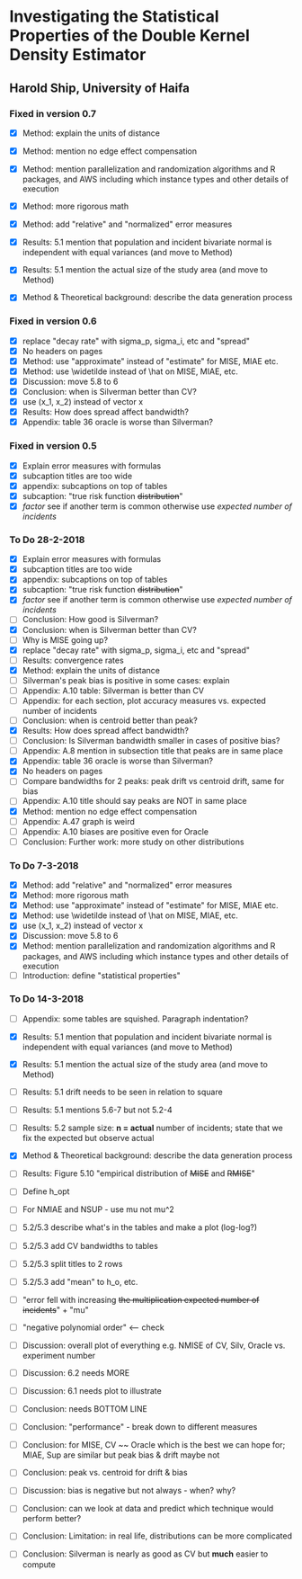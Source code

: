 # Investigating the Statistical Properties of the Double Kernel Density Estimator
## Harold Ship, University of Haifa

### Fixed in version 0.7
 - [x] Method: explain the units of distance
 - [x] Method: mention no edge effect compensation
 - [x] Method: mention parallelization and randomization algorithms and R packages, and AWS including which instance types and other details of execution
 - [x] Method: more rigorous math
 - [x] Method: add "relative" and "normalized" error measures
 - [x] Results: 5.1 mention that population and incident bivariate normal is independent with equal variances (and move to Method)
 - [x] Results: 5.1 mention the actual size of the study area (and move to Method)
 - [x] Method & Theoretical background: describe the data generation process
 

### Fixed in version 0.6
 - [x] replace "decay rate" with sigma_p, sigma_i, etc and "spread"
 - [x] No headers on pages
 - [x] Method: use "approximate" instead of "estimate" for MISE, MIAE etc.
 - [x] Method: use \widetilde instead of \hat on MISE, MIAE, etc.
 - [x] Discussion: move 5.8 to 6
 - [x] Conclusion: when is Silverman better than CV?
 - [x] use (x_1, x_2) instead of vector x
 - [x] Results: How does spread affect bandwidth?
 - [x] Appendix: table 36 oracle is worse than Silverman?
   
### Fixed in version 0.5
 - [x] Explain error measures with formulas
 - [x] subcaption titles are too wide
 - [x] appendix: subcaptions on top of tables
 - [x] subcaption: "true risk function <del>distribution</del>"
 - [x] *factor* see if another term is common otherwise use *expected number of incidents*

### To Do 28-2-2018

 - [x] Explain error measures with formulas
 - [x] subcaption titles are too wide
 - [x] appendix: subcaptions on top of tables
 - [x] subcaption: "true risk function <del>distribution</del>"
 - [x] *factor* see if another term is common otherwise use *expected number of incidents*
 - [ ] Conclusion: How good is Silverman?
 - [x] Conclusion: when is Silverman better than CV?
 - [ ] Why is MISE going up?
 - [x] replace "decay rate" with sigma_p, sigma_i, etc and "spread"
 - [ ] Results: convergence rates
 - [x] Method: explain the units of distance
 - [ ] Silverman's peak bias is positive in some cases: explain
 - [ ] Appendix: A.10 table: Silverman is better than CV
 - [ ] Appendix: for each section, plot accuracy measures vs. expected number of incidents
 - [ ] Conclusion: when is centroid better than peak?
 - [x] Results: How does spread affect bandwidth?
 - [ ] Conclusion: Is Silverman bandwidth smaller in cases of positive bias?
 - [ ] Appendix: A.8 mention in subsection title that peaks are in same place
 - [x] Appendix: table 36 oracle is worse than Silverman?
 - [x] No headers on pages
 - [ ] Compare bandwidths for 2 peaks: peak drift vs centroid drift, same for bias
 - [ ] Appendix: A.10 title should say peaks are NOT in same place
 - [x] Method: mention no edge effect compensation
 - [ ] Appendix: A.47 graph is weird
 - [ ] Appendix: A.10 biases are positive even for Oracle
 - [ ] Conclusion: Further work: more study on other distributions

### To Do 7-3-2018
 - [x] Method: add "relative" and "normalized" error measures
 - [x] Method: more rigorous math
 - [x] Method: use "approximate" instead of "estimate" for MISE, MIAE etc.
 - [x] Method: use \widetilde instead of \hat on MISE, MIAE, etc.
 - [x] use (x_1, x_2) instead of vector x
 - [x] Discussion: move 5.8 to 6
 - [x] Method: mention parallelization and randomization algorithms and R packages, and AWS including which instance types and other details of execution
 - [ ] Introduction: define "statistical properties"
 
### To  Do 14-3-2018
 - [ ] Appendix: some tables are squished. Paragraph indentation?
 - [x] Results: 5.1 mention that population and incident bivariate normal is independent with equal variances (and move to Method)
 - [x] Results: 5.1 mention the actual size of the study area (and move to Method)
 - [ ] Results: 5.1 drift needs to be seen in relation to square
 - [ ] Results: 5.1 mentions 5.6-7 but not 5.2-4
 - [ ] Results: 5.2 sample size: **n = actual** number of incidents; state that we fix the expected but observe actual
 - [x] Method & Theoretical background: describe the data generation process
 - [ ] Results: Figure 5.10 "empirical distribution of <del>MISE</del> and <del>RMISE</del>"
 - [ ] Define h_opt
 - [ ] For NMIAE and NSUP - use mu not mu^2
 - [ ] 5.2/5.3 describe what's in the tables and make a plot (log-log?)
 - [ ] 5.2/5.3 add CV bandwidths to tables
 - [ ] 5.2/5.3 split titles to 2 rows
 - [ ] 5.2/5.3 add "mean" to h_o, etc.
 - [ ] "error fell with increasing <del>the multiplication expected number of incidents</del>" + "mu"
 - [ ] "negative polynomial order" <-- check
 - [ ] Discussion: overall plot of everything e.g. NMISE of CV, Silv, Oracle vs. experiment number
 - [ ] Discussion: 6.2 needs MORE
 - [ ] Discussion: 6.1 needs plot to illustrate
 - [ ] Conclusion: needs BOTTOM LINE
 - [ ] Conclusion: "performance" - break down to different measures
 - [ ] Conclusion: for MISE, CV ~~ Oracle which is the best we can hope for; MIAE, Sup are similar but peak bias & drift maybe not
 - [ ] Conclusion: peak vs. centroid for drift & bias
 - [ ] Discussion: bias is negative but not always - when? why?
 - [ ] Conclusion: can we look at data and predict which technique would perform better?
 - [ ] Conclusion: Limitation: in real life, distributions can be more complicated
 - [ ] Conclusion: Silverman is nearly as good as CV but **much** easier to compute

